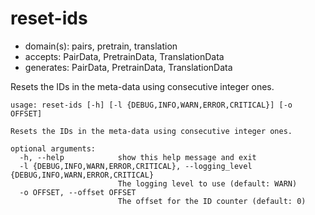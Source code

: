 # reset-ids

* domain(s): pairs, pretrain, translation
* accepts: PairData, PretrainData, TranslationData
* generates: PairData, PretrainData, TranslationData

Resets the IDs in the meta-data using consecutive integer ones.

```
usage: reset-ids [-h] [-l {DEBUG,INFO,WARN,ERROR,CRITICAL}] [-o OFFSET]

Resets the IDs in the meta-data using consecutive integer ones.

optional arguments:
  -h, --help            show this help message and exit
  -l {DEBUG,INFO,WARN,ERROR,CRITICAL}, --logging_level {DEBUG,INFO,WARN,ERROR,CRITICAL}
                        The logging level to use (default: WARN)
  -o OFFSET, --offset OFFSET
                        The offset for the ID counter (default: 0)
```
